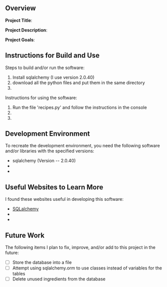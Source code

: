## Overview

**Project Title**:

**Project Description**:

**Project Goals**:

## Instructions for Build and Use

Steps to build and/or run the software:

1. Install sqlalchemy (I use version 2.0.40)
2. download all the python files and put them in the same directory
3. 

Instructions for using the software:

1. Run the file 'recipes.py' and follow the instructions in the console
2. 
3.

## Development Environment 

To recreate the development environment, you need the following software and/or libraries with the specified versions:

* sqlalchemy (Version -- 2.0.40)
*
*

## Useful Websites to Learn More

I found these websites useful in developing this software:

* [SQLalchemy](https://docs.sqlalchemy.org/en/20/)
*
*

## Future Work

The following items I plan to fix, improve, and/or add to this project in the future:

* [ ] Store the database into a file
* [ ] Attempt using sqlalchemy.orm to use classes instead of variables for the tables
* [ ] Delete unused ingredients from the database
